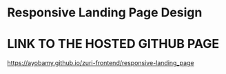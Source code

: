 # Responsive Landing Page Design

# LINK TO THE HOSTED GITHUB PAGE
https://ayobamy.github.io/zuri-frontend/responsive-landing_page
